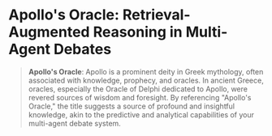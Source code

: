 # Apollo's Oracle: Retrieval-Augmented Reasoning in Multi-Agent Debates


> **Apollo's Oracle**: Apollo is a prominent deity in Greek mythology, often associated with knowledge, prophecy, and oracles. In ancient Greece, oracles, especially the Oracle of Delphi dedicated to Apollo, were revered sources of wisdom and foresight. By referencing "Apollo's Oracle," the title suggests a source of profound and insightful knowledge, akin to the predictive and analytical capabilities of your multi-agent debate system.

